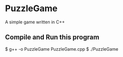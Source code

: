 # PuzzleGame
A simple game written in C++

## Compile and Run this program
$ g++ -o PuzzleGame PuzzleGame.cpp
$ ./PuzzleGame
